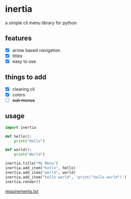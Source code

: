 # inertia
a simple cli menu library for python

## features
* [x] arrow based navigation
* [x] titles
* [x] easy to use

## things to add
* [x] clearing cli
* [x] colors
* [ ] ~~sub menus~~

## usage
```python
import inertia

def hello():
    print("Hello")

def world():
    print("World")

inertia.title("My Menu")
inertia.add_item("hello", hello)
inertia.add_item("world", world)
inertia.add_item("hello world", 'print("hello world")')
inertia.render()
```
[requirements.txt](https://github.com/pain/inertia/blob/master/requirements.txt)
